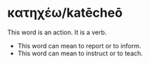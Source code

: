 # κατηχέω/katēcheō
This word is an action. It is a verb.

* This word can mean to report or to inform.
* This word can mean to instruct or to teach.
